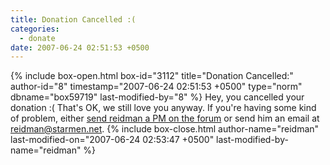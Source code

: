 ```yaml
---
title: Donation Cancelled :(
categories:
  - donate
date: 2007-06-24 02:51:53 +0500
---
```

{% include box-open.html box-id="3112" title="Donation Cancelled:" author-id="8" timestamp="2007-06-24 02:51:53 +0500" type="norm" dbname="box59719" last-modified-by="8" %}
Hey, you cancelled your donation :(  That's OK, we still love you anyway. If you're having some kind of problem, either <a href="http://starmen.net/forum/?t=ppost&toi=8">send reidman a PM on the forum</a> or send him an email at <a href="mailto:reidman@starmen.net">reidman@starmen.net</a>.
{% include box-close.html author-name="reidman" last-modified-on="2007-06-24 02:53:47 +0500" last-modified-by-name="reidman" %}
